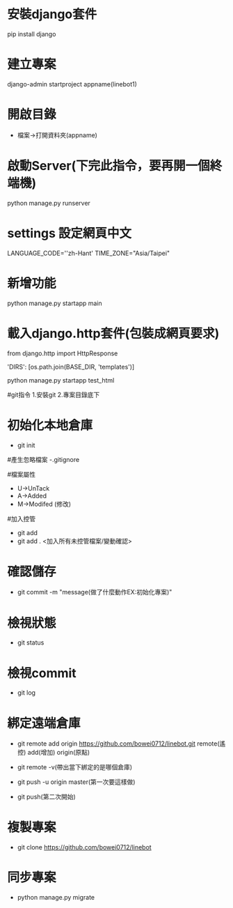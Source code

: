 # 安裝django套件
pip install django

# 建立專案
django-admin startproject appname(linebot1)

# 開啟目錄
- 檔案->打開資料夾(appname)

# 啟動Server(下完此指令，要再開一個終端機)
python manage.py runserver

# settings 設定網頁中文
LANGUAGE_CODE=''zh-Hant'
TIME_ZONE="Asia/Taipei"

# 新增功能
python manage.py startapp main

# 載入django.http套件(包裝成網頁要求)
from django.http import HttpResponse

'DIRS': [os.path.join(BASE_DIR, 'templates')]


python manage.py startapp test_html

#git指令
1.安裝git
2.專案目錄底下

# 初始化本地倉庫
- git init

#產生忽略檔案
-.gitignore

#檔案屬性
- U->UnTack
- A->Added
- M->Modifed (修改)

#加入控管
- git add <filename>
- git add . <加入所有未控管檔案/變動確認>

# 確認儲存
- git commit -m "message(做了什麼動作EX:初始化專案)"

# 檢視狀態
- git status

# 檢視commit
- git log

# 綁定遠端倉庫
- git remote add origin https://github.com/bowei0712/linebot.git
remote(遙控) add(增加) origin(原點)
- git remote -v(帶出當下綁定的是哪個倉庫)

- git push -u origin master(第一次要這樣做)
- git push(第二次開始)

# 複製專案
- git clone https://github.com/bowei0712/linebot

# 同步專案
- python manage.py migrate